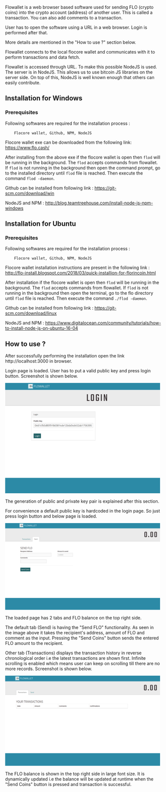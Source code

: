 Flowallet is a web browser based software used for sending FLO (crypto coins) into the crypto account (address) of another user. This is called a transaction.
You can also add comments to a transaction.

User has to open the software using a URL in a web browser. Login is performed after that.

More details are mentioned in the "How to use ?" section below.

Flowallet connects to the local flocore wallet and communicates with it to perform transactions and data fetch.

Flowallet is accessed through URL. To make this possible NodeJS is used.
The server is in NodeJS. This allows us to use bitcoin JS libraries on the server side. On top of this, NodeJS is well known enough that others can easily contribute.


## Installation for Windows

### Prerequisites

Following softwares are required for the installation process :

		Flocore wallet, Github, NPM, NodeJS


Flocore wallet exe can be downloaded from the following link:
	https://www.flo.cash/

After installing from the above exe if the flocore wallet is open then `flod` will be running in the background. The `flod` accepts commands from flowallet. If `flod` is not running in the background then open the command prompt, go to the installed directory until `flod` file is reached. Then execute the command `flod -daemon`.

Github can be installed from following link :
	https://git-scm.com/download/win
	
NodeJS and NPM :  http://blog.teamtreehouse.com/install-node-js-npm-windows


## Installation for Ubuntu

### Prerequisites

Following softwares are required for the installation process :

		Flocore wallet, Github, NPM, NodeJS


Flocore wallet installation instructions are present in the following link :
	http://flo-install.blogspot.com/2018/03/quick-installion-for-florincoin.html

After installation if the flocore wallet is open then `flod` will be running in the background. The `flod` accepts commands from flowallet. If `flod` is not running in the background then open the terminal, go to the flo directory until `flod` file is reached. Then execute the command `./flod -daemon`.

Github can be installed from following link :
	https://git-scm.com/download/linux
	
NodeJS and NPM :  https://www.digitalocean.com/community/tutorials/how-to-install-node-js-on-ubuntu-16-04


How to use ?
--------------

After successfully performing the installation open the link http://localhost:3000 in browser.

Login page is loaded. User has to put a valid public key and press login button. Screenshot is shown below.

<img src="screenshots/login.png" width="500">

The generation of public and private key pair is explained after this section.

For convenience a default public key is hardcoded in the login page. So just press login button and below page is loaded.

<img src="screenshots/send_flo.png" width="500">

The loaded page has 2 tabs and FLO balance on the top right side.

The default tab (Send) is having the "Send FLO" functionality. As seen in the image above it takes the recipient's address, amount of FLO and comment as the input. Pressing the "Send Coins" button sends the entered FLO amount to the recipient.


Other tab (Transactions) displays the transaction history in reverse chronological order i.e the latest transactions are shown first.
Infinite scrolling is enabled which means user can keep on scrolling till there are no more records. Screenshot is shown below.

<img src="screenshots/transactions.png" width="500">

The FLO balance is shown in the top right side in large font size. It is dynamically updated i.e the balance will be updated at runtime when the "Send Coins" button is pressed and transaction is successful.

